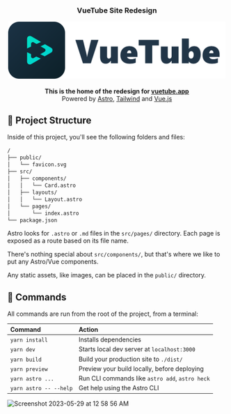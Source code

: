 <h3 align=center>VueTube Site Redesign</h3>

<p align="center">
    <a href="https://vuetube.app/">
    <picture>
      <source 
        srcset="https://raw.githubusercontent.com/VueTubeApp/.github/main/readme_assets/dark/VueTube.svg"
        media="(prefers-color-scheme: dark)"
      />
      <img 
        src="https://raw.githubusercontent.com/VueTubeApp/.github/main/readme_assets/light/VueTube.svg" 
        alt="VueTube icon"
        width="500"
       />
    </picture>
  </a>
  </br></br>
  <strong>This is the home of the redesign for <a href="https://vuetube.app">vuetube.app</a></strong>
  </br> Powered by <a href="https://astro.build">Astro</a>, <a href="https://tailwindcss.com">Tailwind</a> and <a href="https://vuejs.org">Vue.js</a>
</p>

## 🚀 Project Structure

Inside of this project, you'll see the following folders and files:

```
/
├── public/
│   └── favicon.svg
├── src/
│   ├── components/
│   │   └── Card.astro
│   ├── layouts/
│   │   └── Layout.astro
│   └── pages/
│       └── index.astro
└── package.json
```

Astro looks for `.astro` or `.md` files in the `src/pages/` directory. Each page is exposed as a route based on its file name.

There's nothing special about `src/components/`, but that's where we like to put any Astro/Vue components.

Any static assets, like images, can be placed in the `public/` directory.

## 🧞 Commands

All commands are run from the root of the project, from a terminal:

| Command                | Action                                          |
| :--------------------- | :---------------------------------------------- |
| `yarn install`         | Installs dependencies                           |
| `yarn dev`             | Starts local dev server at `localhost:3000`     |
| `yarn build`           | Build your production site to `./dist/`         |
| `yarn preview`         | Preview your build locally, before deploying    |
| `yarn astro ...`       | Run CLI commands like `astro add`, `astro heck` |
| `yarn astro -- --help` | Get help using the Astro CLI                    |

<img width="612" alt="Screenshot 2023-05-29 at 12 58 56 AM" src="https://github.com/VueTubeApp/VueTube-site-v2/assets/31113245/c5360529-6fba-45ce-9d6f-ad71da8c5984">
